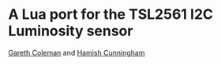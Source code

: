 A Lua port for the TSL2561 I2C Luminosity sensor
===

[Gareth Coleman](http://l0l.org.uk/)
and
[Hamish Cunningham](https://hamish.gate.ac.uk/)

